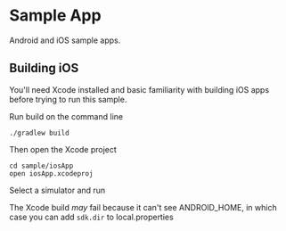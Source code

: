 # Sample App

Android and iOS sample apps.

## Building iOS

You'll need Xcode installed and basic familiarity with building iOS apps before trying to run
this sample.

Run build on the command line

```
./gradlew build
```

Then open the Xcode project

```
cd sample/iosApp
open iosApp.xcodeproj
```

Select a simulator and run

The Xcode build *may* fail because it can't see ANDROID_HOME, in which case you can add
`sdk.dir` to local.properties